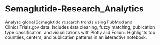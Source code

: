 # Semaglutide-Research_Analytics
Analyze global Semaglutide research trends using PubMed and ClinicalTrials.gov data. Includes data cleaning, fuzzy matching, publication type classification, and visualizations with Plotly and Folium. Highlights top countries, centers, and publication patterns in an interactive notebook.
